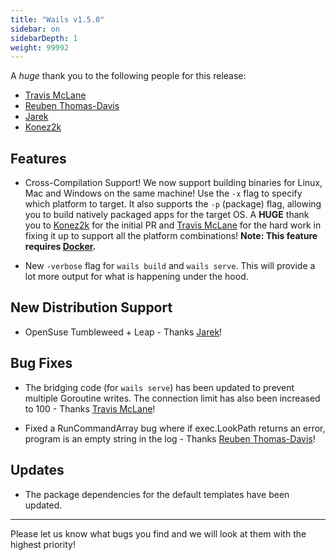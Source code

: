 ```yaml
---
title: "Wails v1.5.0"
sidebar: on
sidebarDepth: 1
weight: 99992
---
```


A *huge* thank you to the following people for this release:

  * [Travis McLane](https://github.com/tmclane)
  * [Reuben Thomas-Davis](https://github.com/Rested)
  * [Jarek](https://github.com/Jarek-SRT)
  * [Konez2k](https://github.com/konez2k)

## Features

  * Cross-Compilation Support! We now support building binaries for Linux, Mac and Windows on the same machine! Use the `-x` flag to specify which platform to target. It also supports the `-p` (package) flag, allowing you to build natively packaged apps for the target OS. A **HUGE** thank you to [Konez2k](https://github.com/konez2k) for the initial PR and [Travis McLane](https://github.com/tmclane) for the hard work in fixing it up to support all the platform combinations! 
  **Note: This feature requires [Docker](https://www.docker.com/).**

  * New `-verbose` flag for `wails build` and `wails serve`. This will provide a lot more output for what is happening under the hood.

## New Distribution Support 

  * OpenSuse Tumbleweed + Leap - Thanks [Jarek](https://github.com/Jarek-SRT)!

## Bug Fixes

  * The bridging code (for `wails serve`) has been updated to prevent multiple Goroutine writes. The connection limit has also been increased to 100 - Thanks [Travis McLane](https://github.com/tmclane)!

  * Fixed a RunCommandArray bug where if exec.LookPath returns an error, program is an empty string in the log - Thanks [Reuben Thomas-Davis](https://github.com/Rested)!

## Updates

  * The package dependencies for the default templates have been updated.

---

Please let us know what bugs you find and we will look at them with the highest priority!
